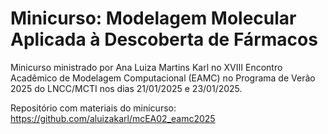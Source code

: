 # Minicurso: Modelagem Molecular Aplicada à Descoberta de Fármacos

Minicurso ministrado por Ana Luiza Martins Karl no XVIII Encontro Acadêmico de Modelagem Computacional (EAMC) no Programa de Verão 2025 do LNCC/MCTI nos dias 21/01/2025 e 23/01/2025.

Repositório com materiais do minicurso: https://github.com/aluizakarl/mcEA02_eamc2025

